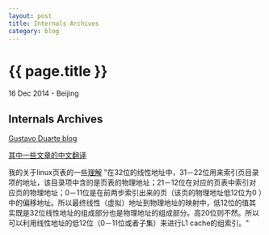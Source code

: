```yaml
---
layout: post
title: Internals Archives
category: blog
---
```


{{ page.title }}
================

<p class="meta">16 Dec 2014 - Beijing</p>

Internals Archives
---

[Gustavo Duarte blog](http://duartes.org/gustavo/blog/archives/)

[其中一些文章的中文翻译](http://blog.csdn.net/drshenlei/article/category/551407)

我的关于linux页表的一些[理解](http://blog.csdn.net/drshenlei/article/details/4277959#quote)
"在32位的线性地址中，31－22位用来索引页目录项的地址，该目录项中含的是页表的物理地址；21－12位在对应的页表中索引对应页的物理地址；0－11位是在前两步索引出来的页（该页的物理地址低12位为0 ）中的偏移地址。所以最终线性（虚拟）地址到物理地址的映射中，低12位的值其实既是32位线性地址的组成部分也是物理地址的组成部分。高20位则不然。所以可以利用线性地址的低12位（0－11位或者子集）来进行L1 cache的组索引。"

